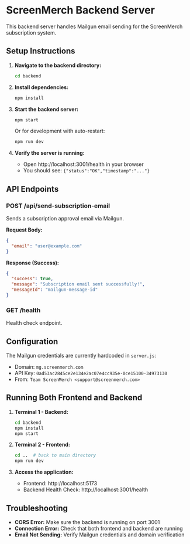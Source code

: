 # ScreenMerch Backend Server

This backend server handles Mailgun email sending for the ScreenMerch subscription system.

## Setup Instructions

1. **Navigate to the backend directory:**
   ```bash
   cd backend
   ```

2. **Install dependencies:**
   ```bash
   npm install
   ```

3. **Start the backend server:**
   ```bash
   npm start
   ```
   
   Or for development with auto-restart:
   ```bash
   npm run dev
   ```

4. **Verify the server is running:**
   - Open http://localhost:3001/health in your browser
   - You should see: `{"status":"OK","timestamp":"..."}`

## API Endpoints

### POST /api/send-subscription-email
Sends a subscription approval email via Mailgun.

**Request Body:**
```json
{
  "email": "user@example.com"
}
```

**Response (Success):**
```json
{
  "success": true,
  "message": "Subscription email sent successfully!",
  "messageId": "mailgun-message-id"
}
```

### GET /health
Health check endpoint.

## Configuration

The Mailgun credentials are currently hardcoded in `server.js`:
- Domain: `mg.screenmerch.com`
- API Key: `0ad53ac2845ce2e134e2ac07e4cc935e-0ce15100-34973130`
- From: `Team ScreenMerch <support@screenmerch.com>`

## Running Both Frontend and Backend

1. **Terminal 1 - Backend:**
   ```bash
   cd backend
   npm install
   npm start
   ```

2. **Terminal 2 - Frontend:**
   ```bash
   cd ..  # back to main directory
   npm run dev
   ```

3. **Access the application:**
   - Frontend: http://localhost:5173
   - Backend Health Check: http://localhost:3001/health

## Troubleshooting

- **CORS Error:** Make sure the backend is running on port 3001
- **Connection Error:** Check that both frontend and backend are running
- **Email Not Sending:** Verify Mailgun credentials and domain verification 